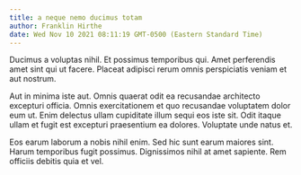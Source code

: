 ```yaml
---
title: a neque nemo ducimus totam
author: Franklin Hirthe
date: Wed Nov 10 2021 08:11:19 GMT-0500 (Eastern Standard Time)
---
```

Ducimus a voluptas nihil. Et possimus temporibus qui. Amet perferendis amet sint qui ut facere. Placeat adipisci rerum omnis perspiciatis veniam et aut nostrum.

 Aut in minima iste aut. Omnis quaerat odit ea recusandae architecto excepturi officia. Omnis exercitationem et quo recusandae voluptatem dolor eum ut. Enim delectus ullam cupiditate illum sequi eos iste sit. Odit itaque ullam et fugit est excepturi praesentium ea dolores. Voluptate unde natus et.

 Eos earum laborum a nobis nihil enim. Sed hic sunt earum maiores sint. Harum temporibus fugit possimus. Dignissimos nihil at amet sapiente. Rem officiis debitis quia et vel.